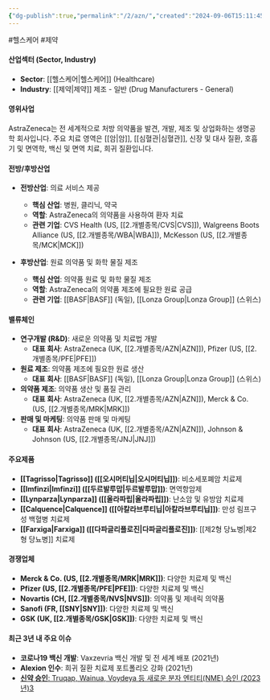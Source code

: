 ```yaml
---
{"dg-publish":true,"permalink":"/2/azn/","created":"2024-09-06T15:11:45.239+09:00","updated":"2025-07-29T21:37:04.377+09:00"}
---
```


#헬스케어 #제약 

#### 산업섹터 (Sector, Industry)

- **Sector**: [[헬스케어\|헬스케어]] (Healthcare)
- **Industry**: [[제약\|제약]] 제조 - 일반 (Drug Manufacturers - General)

#### 영위사업

AstraZeneca는 전 세계적으로 처방 의약품을 발견, 개발, 제조 및 상업화하는 생명공학 회사입니다. 주요 치료 영역은 [[암\|암]], [[심혈관\|심혈관]], 신장 및 대사 질환, 호흡기 및 면역학, 백신 및 면역 치료, 희귀 질환입니다.

#### 전방/후방산업

- **전방산업**: 의료 서비스 제공
    - **핵심 산업**: 병원, 클리닉, 약국
    - **역할**: AstraZeneca의 의약품을 사용하여 환자 치료
    - **관련 기업**: CVS Health (US, [[2.개별종목/CVS\|CVS]]), Walgreens Boots Alliance (US, [[2.개별종목/WBA\|WBA]]), McKesson (US, [[2.개별종목/MCK\|MCK]])

- **후방산업**: 원료 의약품 및 화학 물질 제조
    - **핵심 산업**: 의약품 원료 및 화학 물질 제조
    - **역할**: AstraZeneca의 의약품 제조에 필요한 원료 공급
    - **관련 기업**: [[BASF\|BASF]] (독일), [[Lonza Group\|Lonza Group]] (스위스)

#### 밸류체인

- **연구개발 (R&D)**: 새로운 의약품 및 치료법 개발
    - **대표 회사**: AstraZeneca (UK, [[2.개별종목/AZN\|AZN]]), Pfizer (US, [[2.개별종목/PFE\|PFE]])
- **원료 제조**: 의약품 제조에 필요한 원료 생산
    - **대표 회사**: [[BASF\|BASF]] (독일), [[Lonza Group\|Lonza Group]] (스위스)
- **의약품 제조**: 의약품 생산 및 품질 관리
    - **대표 회사**: AstraZeneca (UK, [[2.개별종목/AZN\|AZN]]), Merck & Co. (US, [[2.개별종목/MRK\|MRK]])
- **판매 및 마케팅**: 의약품 판매 및 마케팅
    - **대표 회사**: AstraZeneca (UK, [[2.개별종목/AZN\|AZN]]), Johnson & Johnson (US, [[2.개별종목/JNJ\|JNJ]])

#### 주요제품

- **[[Tagrisso\|Tagrisso]] ([[오시머티닙\|오시머티닙]])**: 비소세포폐암 치료제
- **[[Imfinzi\|Imfinzi]] ([[두르발루맙\|두르발루맙]])**: 면역항암제
- **[[Lynparza\|Lynparza]] ([[올라파립\|올라파립]])**: 난소암 및 유방암 치료제
- **[[Calquence\|Calquence]] ([[아칼라브루티닙\|아칼라브루티닙]])**: 만성 림프구성 백혈병 치료제
- **[[Farxiga\|Farxiga]] ([[다파글리플로진\|다파글리플로진]])**: [[제2형 당뇨병\|제2형 당뇨병]] 치료제

#### 경쟁업체

- **Merck & Co. (US, [[2.개별종목/MRK\|MRK]])**: 다양한 치료제 및 백신
- **Pfizer (US, [[2.개별종목/PFE\|PFE]])**: 다양한 치료제 및 백신
- **Novartis (CH, [[2.개별종목/NVS\|NVS]])**: 의약품 및 제네릭 의약품
- **Sanofi (FR, [[SNY\|SNY]])**: 다양한 치료제 및 백신
- **GSK (UK, [[2.개별종목/GSK\|GSK]])**: 다양한 치료제 및 백신

#### 최근 3년 내 주요 이슈

- **코로나19 백신 개발**: Vaxzevria 백신 개발 및 전 세계 배포 (2021년)
- **Alexion 인수**: 희귀 질환 치료제 포트폴리오 강화 (2021년)
- [**신약 승인**: Truqap, Wainua, Voydeya 등 새로운 분자 엔티티(NME) 승인 (2023년)](https://www.astrazeneca.com/investor-relations/annual-reports/annual-report-2023.html)[3](https://www.astrazeneca.com/investor-relations/annual-reports/annual-report-2023.html)
